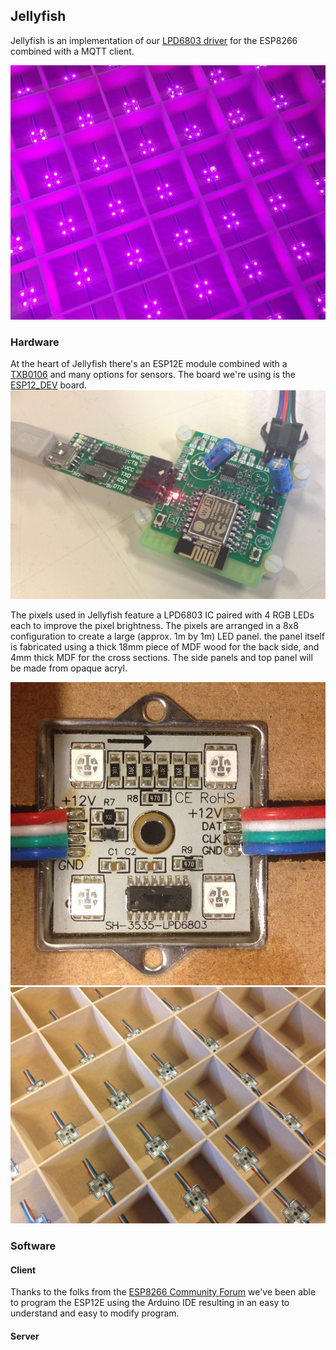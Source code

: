 ## Jellyfish

Jellyfish is an implementation of our [LPD6803 driver](https://github.com/area3001/esp8266-arduino-lpd6803) for the ESP8266 combined with a MQTT client.

![Example Schematic](https://raw.githubusercontent.com/area3001/jellyfish/master/img/LIGHTS.JPG)

### Hardware

At the heart of Jellyfish there's an ESP12E module combined with a [TXB0106](http://www.ti.com/product/txb0106) and many options for sensors. The board we're using is the [ESP12_DEV](https://github.com/phyx-be/ESP12_DEV) board.
![DEV Board](https://raw.githubusercontent.com/area3001/jellyfish/master/img/ESP12_DEV00_0.jpg)

The pixels used in Jellyfish feature a LPD6803 IC paired with 4 RGB LEDs each to improve the pixel brightness. The pixels are arranged in a 8x8 configuration to create a large (approx. 1m by 1m) LED panel. the panel itself is fabricated using a thick 18mm piece of MDF wood for the back side, and 4mm thick MDF for the cross sections. The side panels and top panel will be made from opaque acryl.

![Pixel](https://raw.githubusercontent.com/area3001/jellyfish/master/img/LPD6803_PIXEL.jpg)
![Panel closeup](https://raw.githubusercontent.com/area3001/jellyfish/master/img/PANEL_CLOSEUP.jpg)

### Software

#### Client

Thanks to the folks from the [ESP8266 Community Forum](https://github.com/esp8266) we've been able to program the ESP12E using the Arduino IDE resulting in an easy to understand and easy to modify program.

#### Server

